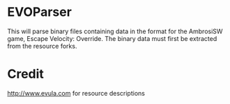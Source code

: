 EVOParser
=========

This will parse binary files containing data in the format for the AmbrosiSW game, Escape Velocity: Override.
The binary data must first be extracted from the resource forks.

Credit
======
http://www.evula.com for resource descriptions